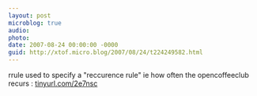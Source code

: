 ```yaml
---
layout: post
microblog: true
audio: 
photo: 
date: 2007-08-24 00:00:00 -0000
guid: http://xtof.micro.blog/2007/08/24/t224249582.html
---
```

rrule used to specify a "reccurence rule" ie how often the opencoffeeclub recurs : [tinyurl.com/2e7nsc](http://tinyurl.com/2e7nsc)
